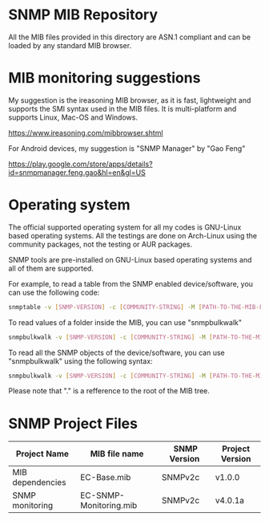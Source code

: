# SNMP MIB Repository

All the MIB files provided in this directory are ASN.1 compliant and can be loaded by any standard MIB browser.

# MIB monitoring suggestions

My suggestion is the ireasoning MIB browser, as it is fast, lightweight and supports the SMI syntax used in the MIB files. It is multi-platform and supports Linux, Mac-OS and Windows.

https://www.ireasoning.com/mibbrowser.shtml

For Android devices, my suggestion is "SNMP Manager" by "Gao Feng"

https://play.google.com/store/apps/details?id=snmpmanager.feng.gao&hl=en&gl=US

# Operating system

The official supported operating system for all my codes is GNU-Linux based operating systems. All the testings are done on Arch-Linux using the community packages, not the testing or AUR packages.

SNMP tools are pre-installed on GNU-Linux based operating systems and all of them are supported.

For example, to read a table from the SNMP enabled device/software, you can use the following code:

```bash
snmptable -v [SNMP-VERSION] -c [COMMUNITY-STRING] -M [PATH-TO-THE-MIB-FOLDER] -m [PATH-TO-THE-MIB-FILE] [DEVICE-IP]:[DEVICE-SNMP-PORT] [TABLE-OID]
```

To read values of a folder inside the MIB, you can use "snmpbulkwalk"

```bash
snmpbulkwalk -v [SNMP-VERSION] -c [COMMUNITY-STRING] -M [PATH-TO-THE-MIB-FOLDER] -m [PATH-TO-THE-MIB-FILE] [DEVICE-IP]:[DEVICE-SNMP-PORT] [DIRECTORY-OID]
```

To read all the SNMP objects of the device/software, you can use "snmpbulkwalk" using the following syntax:

```bash
snmpbulkwalk -v [SNMP-VERSION] -c [COMMUNITY-STRING] -M [PATH-TO-THE-MIB-FOLDER] -m [PATH-TO-THE-MIB-FILE] [DEVICE-IP]:[DEVICE-SNMP-PORT] .
```

Please note that "." is a refference to the root of the MIB tree.

# SNMP Project Files
| Project Name | MIB file name |‌ SNMP Version | Project Version |
| --- | --- | --- | --- |
| MIB dependencies | EC-Base.mib | SNMPv2c | v1.0.0 |
| SNMP monitoring | EC-SNMP-Monitoring.mib | SNMPv2c | v4.0.1a |

